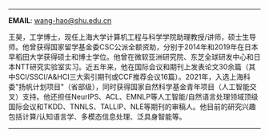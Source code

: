 
---

**EMAIL**: <wang-hao@shu.edu.cn>

王昊，工学博士，现任上海大学计算机工程与科学学院助理教授/讲师，硕士生导师。他曾获得国家留学基金委CSC公派全额资助，分别于2014年和2019年在日本早稻田大学获得硕士和博士学位。他曾在微软亚洲研究院、东芝全球研发中心和日本NTT研究实验室实习。近五年来，他在国际会议和期刊上发表论文30余篇（其中SCI/SSCI/A&HCI三大索引期刊或CCF推荐会议16篇）。2021年，入选上海科委"扬帆计划项目"（省部级），同时获得国家自然科学基金青年项目（人工智能交叉）支持。他还担任NeurIPS、ACL、EMNLP等人工智能/自然语言处理领域顶级国际会议和TKDD、TNNLS、TALLIP、NLE等期刊的审稿人。他目前的研究兴趣包括计算/认知语言学、多模态信息处理、泛具身智能等。

---